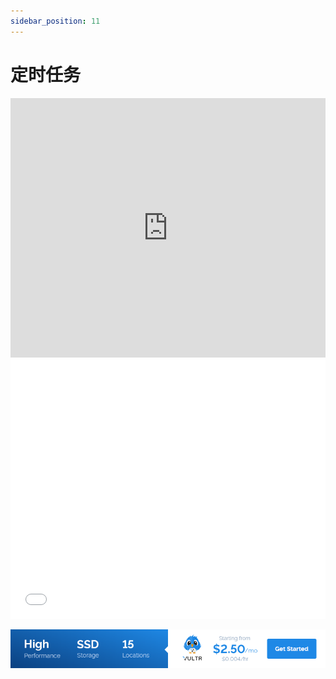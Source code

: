 ```yaml
---
sidebar_position: 11
---
```


# 定时任务

<iframe width="100%" height="415" src="https://www.youtube.com/embed/j_Ob1w-7Vgc" frameborder="0" allow="accelerometer; autoplay; encrypted-media; gyroscope; picture-in-picture" allowfullscreen></iframe>
<iframe width="100%" height="415" src="//player.bilibili.com/player.html?aid=540406348&bvid=BV1ii4y1t77u&cid=182846443&page=1" scrolling="no" border="0" frameborder="no" framespacing="0" allowfullscreen="true"> </iframe>

<a href="https://www.vultr.com/?ref=9634529-9J">![](./images/banner_1.png)</a>
